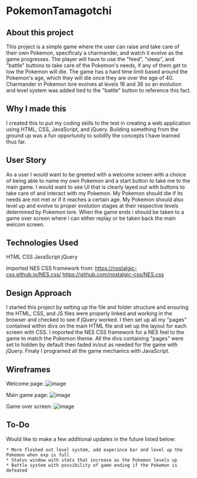 # PokemonTamagotchi

## About this project

This project is a simple game where the user can raise and take care of their own Pokemon, specificaly a charmander, and watch it evolve as the game progresses.  The player will have to use the "feed", "sleep", and "battle" buttons to take care of the Pokemon's needs, if any of them get to low the Pokemon will die.  The game has a hard time limit based around the Pokemon's age, which they will die once they are over the age of 40.  Charmander in Pokemon lore evolves at levels 16 and 36 so an evolution and level system was added tied to the "battle" button to reference this fact.

## Why I made this

I created this to put my coding skills to the test in creating a web application using HTML, CSS, JavaScript, and jQuery.  Building something from the ground up was a fun opportunity to solidify the concepts I have learned thus far.

## User Story

As a user I would want to be greeted with a welcome screen with a choice of being able to name my own Pokemon and a start button to take me to the main game.  I would want to see UI that is clearly layed out with buttons to take care of and interact with my Pokemon.  My Pokemon should die if its needs are not met or if it reaches a certain age.  My Pokemon should also level up and evolve to proper evolution stages at their respective levels determined by Pokemon lore.  When the game ends i should be taken to a game over screen where i can either replay or be taken back the main welcom screen.

## Technologies Used

HTML
CSS
JavaScript
jQuery

Imported NES CSS framework from:
https://nostalgic-css.github.io/NES.css/
https://github.com/nostalgic-css/NES.css

## Design Approach

I started this project by setting up the file and folder structure and ensuring the HTML, CSS, and JS files were properly linked and working in the browser and checked to see if jQuery worked.  I then set up all my "pages" contained within divs on the main HTML file and set up the layout for each screen with CSS.  I imported the NES CSS framework for a NES feel to the game to match the Pokemon theme.  All the divs containing "pages" were set to hidden by default then faded in/out as needed for the game with jQuery.  Finaly I programed all the game mechanics with JavaScript.

## Wireframes

Welcome page:
![image](https://www.figma.com/file/H1dwgEzOVnx3kuPGTm8nmt/Untitled?node-id=13%3A14)

Main game page:
![image](https://www.figma.com/file/H1dwgEzOVnx3kuPGTm8nmt/Untitled?node-id=0%3A1)

Game over screen:
![image](https://www.figma.com/file/H1dwgEzOVnx3kuPGTm8nmt/Untitled?node-id=23%3A68)

## To-Do

Would like to make a few additional updates in the future listed below:

    * More fleshed out level system, add experince bar and level up the Pokemon when exp is full
    * Status window with stats that increase as the Pokemon levels up
    * Battle system with possibility of game ending if the Pokemon is defeated